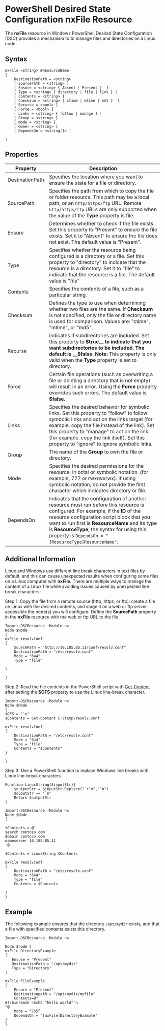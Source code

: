 # PowerShell Desired State Configuration nxFile Resource

The __nxFile__ resource in Windows PowerShell Desired State Configuration (DSC) provides a mechanism to to manage files and directories on a Linux node.


## Syntax

```
nxFile <string> #ResourceName
{
    DestinationPath = <string>
    [ SourcePath = <string> ]
    [ Ensure = <string> { Absent | Present }  ]
    [ Type = <string> { directory | file | link } ]
    [ Contents = <string> ]
    [ Checksum = <string> { ctime | mtime | md5 }  ]
    [ Recurse = <bool> ]
    [ Force = <bool> ]
    [ Links = <string> { follow | manage } ]
    [ Group = <string> ]
    [ Mode = <string> ]
    [ Owner = <string> ]
    [ DependsOn = <string[]> ]

}
```

## Properties

|  Property |  Description | 
|---|---|
| DestinationPath| Specifies the location where you want to ensure the state for a file or directory.| 
| SourcePath| Specifies the path from which to copy the file or folder resource. This path may be a local path, or an `http/https/ftp` URL. Remote `http/https/ftp` URLs are only supported when the value of the __Type__ property is file.| 
| Ensure| Determines whether to check if the file exists. Set this property to "Present" to ensure the file exists. Set it to "Absent" to ensure the file does not exist. The default value is "Present".| 
| Type| Specifies whether the resource being configured is a directory or a file. Set this property to "directory" to indicate that the resource is a directory. Set it to "file" to indicate that the resource is a file. The default value is "file"| 
| Contents| Specifies the contents of a file, such as a particular string.| 
| Checksum| Defines the type to use when determining whether two files are the same. If __Checksum__ is not specified, only the file or directory name is used for comparison. Values are: "ctime", "mtime", or "md5".| 
| Recurse| Indicates if subdirectories are included. Set this property to __$true__ to indicate that you want subdirectories to be included. The default is __$false__. __Note:__ This property is only valid when the __Type__ property is set to directory.| 
| Force| Certain file operations (such as overwriting a file or deleting a directory that is not empty) will result in an error. Using the __Force__ property overrides such errors. The default value is __$false__.| 
| Links| Specifies the desired behavior for symbolic links. Set this property to "follow" to follow symbolic links and act on the links target (for example. copy the file instead of the link). Set this property to "manage" to act on the link (for example. copy the link itself). Set this property to "ignore" to ignore symbolic links.| 
| Group| The name of the __Group__ to own the file or directory.| 
| Mode| Specifies the desired permissions for the resource, in octal or symbolic notation. (for example, 777 or rwxrwxrwx). If using symbolic notation, do not provide the first character which indicates directory or file.| 
| DependsOn | Indicates that the configuration of another resource must run before this resource is configured. For example, if the __ID__ of the resource configuration script block that you want to run first is __ResourceName__ and its type is __ResourceType__, the syntax for using this property is `DependsOn = "[ResourceType]ResourceName"`.| 

## Additional Information

Linux and Windows use different line break characters in text files by default, and this can cause unexpected results when configuring some files on a Linux computer with __nxFile__. There are multiple ways to manage the content of a Linux file while avoiding issues caused by unexpected line break characters:

Step 1: Copy the file from a remote source (http, https, or ftp): create a file on Linux with the desired contents, and stage it on a web or ftp server accessible the node(s) you will configure. Define the __SourcePath__ property in the __nxFile__ resource with the web or ftp URL to the file.

```
Import-DSCResource -Module nx
Node $Node
{
nxFile resolvConf
{
    SourcePath = "http://10.185.85.11/conf/resolv.conf"
    DestinationPath = "/etc/resolv.conf"
    Mode = "644"        
    Type = "file"
    
}
        
}
```

Step 2: Read the file contents in the PowerShell script with [Get-Content](https://technet.microsoft.com/en-us/library/hh849787.aspx) after setting the __$OFS__ property to use the Linux line-break character.

```
Import-DSCResource -Module nx
Node $Node
{
$OFS = "`n"
$Contents = Get-Content C:\temp\resolv.conf

nxFile resolvConf
{
    DestinationPath = "/etc/resolv.conf"
    Mode = "644"        
    Type = "file"
    Contents = "$Contents"
}

}
```


Step 3: Use a PowerShell function to replace Windows line breaks with Linux line-break characters.

```
Function LinuxString($inputStr){
    $outputStr = $inputStr.Replace("`r`n","`n")
    $ouputStr += "`n"
    Return $outputStr
}

Import-DSCResource -Module nx
Node $Node
{

$Contents = @'
search contoso.com
domain contoso.com
nameserver 10.185.85.11
'@

$Contents = LinuxString $Contents

nxFile resolvConf
{
    DestinationPath = "/etc/resolv.conf"
    Mode = "644"        
    Type = "file"
    Contents = $Contents
    
}
}
```


## Example

The following example ensures that the directory `/opt/mydir` exists, and that a file with specified contents exists this directory.

```
Import-DSCResource -Module nx 

Node $node {
nxFile DirectoryExample
{
   Ensure = "Present"
   DestinationPath = "/opt/mydir"
   Type = "Directory"
}

nxFile FileExample
{
    Ensure = "Present"
    Destinationpath = "/opt/mydir/myfile"
    Contents=@"
#!/bin/bash`necho "hello world"`n
"@ 
    Mode = “755”
    DependsOn = "[nxFile]DirectoryExample"
} 
}
```

